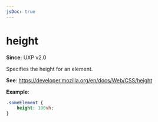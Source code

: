 ```yaml
---
jsDoc: true
---
```

# height

**Since:** UXP v2.0

Specifies the height for an element.

**See**: https://developer.mozilla.org/en/docs/Web/CSS/height

**Example**:

```css
.someElement {
    height: 100vh;
}
```
